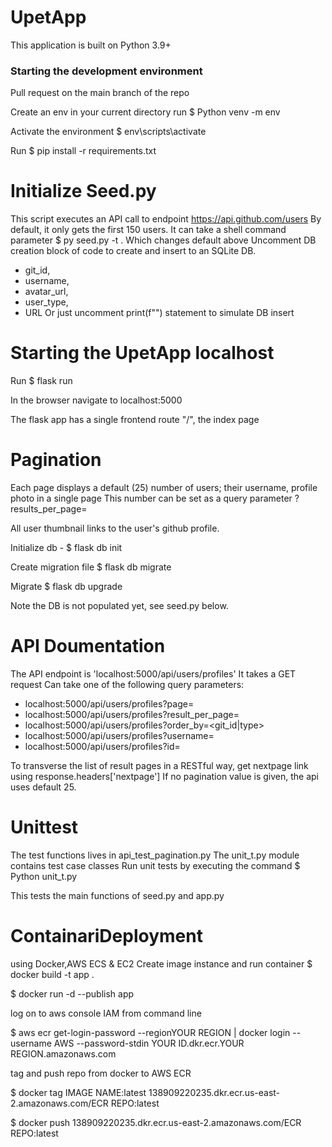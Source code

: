 # UpetApp
This application is built on Python 3.9+

### Starting the development environment

Pull request on the main branch of the repo

Create an env in your current directory run 
$ Python venv -m env

Activate the environment
$ env\scripts\activate

Run 
$ pip install -r requirements.txt

# Initialize Seed.py

This script executes an API call to endpoint https://api.github.com/users 
By default, it only gets the first 150 users.
It can take a shell command parameter $ py seed.py -t <number>. Which changes default above
Uncomment DB creation block of code to create and insert to an SQLite DB.
- git_id, 
- username, 
- avatar_url, 
- user_type, 
- URL 
Or just uncomment print(f"") statement to simulate DB insert

# Starting the UpetApp localhost

Run 
$ flask run

In the browser navigate to localhost:5000

The flask app has a single frontend route "/", the index page

# Pagination
Each page displays a default (25) number of users; their username, profile photo in a single page
This number can be set as a query parameter ?results_per_page=<pagination>

All user thumbnail links to the user's github profile.

Initialize db -
$ flask db init

Create migration file
$ flask db migrate

Migrate 
$ flask db upgrade

Note the DB is not populated yet, see seed.py below.

# API Doumentation

The API endpoint is 'localhost:5000/api/users/profiles'
It takes a GET request 
Can take one of the following query parameters:
- localhost:5000/api/users/profiles?page=<page>
- localhost:5000/api/users/profiles?result_per_page=<pagination>
- localhost:5000/api/users/profiles?order_by=<git_id|type>
- localhost:5000/api/users/profiles?username=<term>
- localhost:5000/api/users/profiles?id=<id>

To transverse the list of result pages in a RESTful way,  get nextpage link using response.headers['nextpage']
If no pagination value is given, the api uses default 25.


# Unittest

The test functions lives in api_test_pagination.py
The unit_t.py module contains test case classes
Run unit tests by executing the command
$ Python unit_t.py

This tests the main functions of seed.py and app.py

# ContainariDeployment

using Docker,AWS ECS & EC2 
Create image instance and run container
$ docker build -t app .

$ docker run -d --publish app 

log on to aws console IAM from command line

$ aws ecr get-login-password --regionYOUR REGION | docker login --username AWS --password-stdin YOUR ID.dkr.ecr.YOUR REGION.amazonaws.com

tag and push repo from docker to AWS ECR

$ docker tag IMAGE NAME:latest 138909220235.dkr.ecr.us-east-2.amazonaws.com/ECR REPO:latest

$ docker push 138909220235.dkr.ecr.us-east-2.amazonaws.com/ECR REPO:latest




